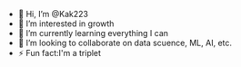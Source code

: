 - 👋 Hi, I’m @Kak223
- 👀 I’m interested in growth
- 🌱 I’m currently learning everything I can 
- 💞️ I’m looking to collaborate on data scuence, ML, AI, etc. 
- ⚡ Fun fact:I'm a triplet

<!---
Kak223/Kak223 is a ✨ special ✨ repository because its `README.md` (this file) appears on your GitHub profile.
You can click the Preview link to take a look at your changes.
--->
